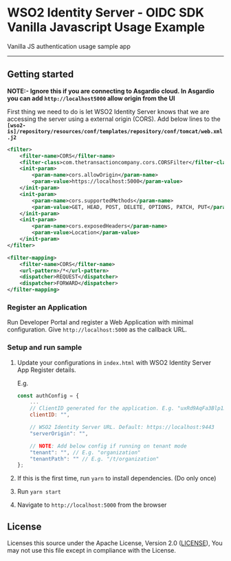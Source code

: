 # WSO2 Identity Server - OIDC SDK Vanilla Javascript Usage Example

Vanilla JS authentication usage sample app

---

## Getting started

**NOTE:- Ignore this if you are connecting to Asgardio cloud. In Asgardio you can add `http://localhost5000` allow origin from the UI** 

First thing we need to do is let WSO2 Identity Server knows that we are accessing the server using a external origin (CORS). Add below lines to the **`[wso2-is]/repository/resources/conf/templates/repository/conf/tomcat/web.xml.j2`**

```xml
<filter>
    <filter-name>CORS</filter-name>
    <filter-class>com.thetransactioncompany.cors.CORSFilter</filter-class>
    <init-param>
        <param-name>cors.allowOrigin</param-name>
        <param-value>https://localhost:5000</param-value>
    </init-param>
    <init-param>
        <param-name>cors.supportedMethods</param-name>
        <param-value>GET, HEAD, POST, DELETE, OPTIONS, PATCH, PUT</param-value>
    </init-param>
    <init-param>
        <param-name>cors.exposedHeaders</param-name>
        <param-value>Location</param-value>
    </init-param>
</filter>

<filter-mapping>
    <filter-name>CORS</filter-name>
    <url-pattern>/*</url-pattern>
    <dispatcher>REQUEST</dispatcher>
    <dispatcher>FORWARD</dispatcher>
</filter-mapping>
```

### Register an Application

Run Developer Portal and register a Web Application with minimal configuration. 
Give `http://localhost:5000` as the callback URL.

### Setup and run sample

1. Update your configurations in `index.html` with WSO2 Identity Server App Register details.

    E.g.

    ```javascript
    const authConfig = {
        ...
        // ClientID generated for the application. E.g. "uxRd9AqFa3Blp1ASvKYaUizU7pca"
        clientID: "",

        // WSO2 Identity Server URL. Default: https://localhost:9443
        "serverOrigin": "",

        // NOTE: Add below config if running on tenant mode
        "tenant": "", // E.g. "organization"
        "tenantPath": "" // E.g. "/t/organization"
    };
    ```

2. If this is the first time, run `yarn` to install dependencies. (Do only once)
3. Run `yarn start`
4. Navigate to `http://localhost:5000` from the browser

## License

Licenses this source under the Apache License, Version 2.0 ([LICENSE](LICENSE)), You may not use this file except in compliance with the License.
